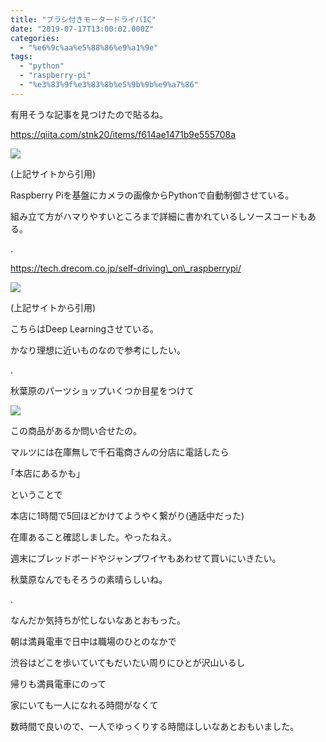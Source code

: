 ```yaml
---
title: "ブラシ付きモータードライバIC"
date: "2019-07-17T13:00:02.000Z"
categories: 
  - "%e6%9c%aa%e5%88%86%e9%a1%9e"
tags: 
  - "python"
  - "raspberry-pi"
  - "%e3%83%9f%e3%83%8b%e5%9b%9b%e9%a7%86"
---
```


有用そうな記事を見つけたので貼るね。

https://qiita.com/stnk20/items/f614ae1471b9e555708a

![](/images/68747470733a2f2f71696974612d696d6167652d73746f72652e73332e616d617a6f6e6177732e636f6d2f302f3139313639372f30666336393162652d306136362d303364372d356538612d6562393530383665663030302e6a70656.jpeg)

(上記サイトから引用)

Raspberry Piを基盤にカメラの画像からPythonで自動制御させている。

組み立て方がハマりやすいところまで詳細に書かれているしソースコードもある。

.

https://tech.drecom.co.jp/self-driving\_on\_raspberrypi/

![](/images/self_drive_image-16956967525523055430.png)

(上記サイトから引用)

こちらはDeep Learningさせている。

かなり理想に近いものなので参考にしたい。

.

秋葉原のパーツショップいくつか目星をつけて

![](/images/img_20190718_0812077535441783514732496.jpg)

この商品があるか問い合せたの。

マルツには在庫無しで千石電商さんの分店に電話したら

｢本店にあるかも｣

ということで

本店に1時間で5回ほどかけてようやく繋がり(通話中だった)

在庫あること確認しました。やったねえ。

週末にブレッドボードやジャンプワイヤもあわせて買いにいきたい。

秋葉原なんでもそろうの素晴らしいね。

.

なんだか気持ちが忙しないなあとおもった。

朝は満員電車で日中は職場のひとのなかで

渋谷はどこを歩いていてもだいたい周りにひとが沢山いるし

帰りも満員電車にのって

家にいても一人になれる時間がなくて

数時間で良いので、一人でゆっくりする時間ほしいなあとおもいました。
